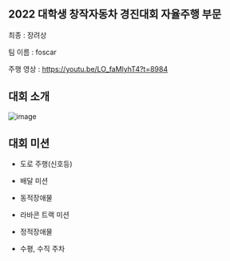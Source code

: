 ## 2022 대학생 창작자동차 경진대회 자율주행 부문

최종 : 장려상

팀 이름 : foscar

주행 영상 : https://youtu.be/LO_faMlyhT4?t=8984

## 대회 소개

![image](https://user-images.githubusercontent.com/39543006/221897507-9a658546-650e-492b-a596-447224007a84.png)

## 대회 미션

- 도로 주행(신호등)

- 배달 미션

- 동적장애물

- 라바콘 트랙 미션

- 정적장애물

- 수평, 수직 주차
